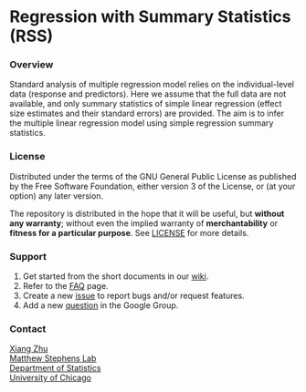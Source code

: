 # Regression with Summary Statistics (RSS)

### Overview
Standard analysis of multiple regression model relies on the individual-level data (response and predictors). Here we assume that the full data are not available, and only summary statistics of simple linear regression (effect size estimates and their standard errors) are provided. The aim is to infer the multiple linear regression model using simple regression summary statistics.

### License 
Distributed under the terms of the GNU General Public License as published by the Free Software Foundation, either version 3 of the License, or (at your option) any later version.

The repository is distributed in the hope that it will be useful, but **without any warranty**; without even the implied warranty of **merchantability** or **fitness for a particular purpose**. See [LICENSE](LICENSE) for more details.

### Support
1. Get started from the short documents in our [wiki](https://github.com/stephenslab/rss/wiki).
2. Refer to the [FAQ](https://github.com/stephenslab/rss/wiki/FAQ) page.
3. Create a new [issue](https://github.com/stephenslab/rss/issues) to report bugs and/or request features.
4. Add a new [question](https://groups.google.com/forum/#!forum/rss_users) in the Google Group. 

### Contact
[Xiang Zhu](https://github.com/xiangzhu) <br>
[Matthew Stephens Lab](http://stephenslab.uchicago.edu) <br>
[Department of Statistics](https://galton.uchicago.edu) <br>
[University of Chicago](https://www.uchicago.edu) <br>

